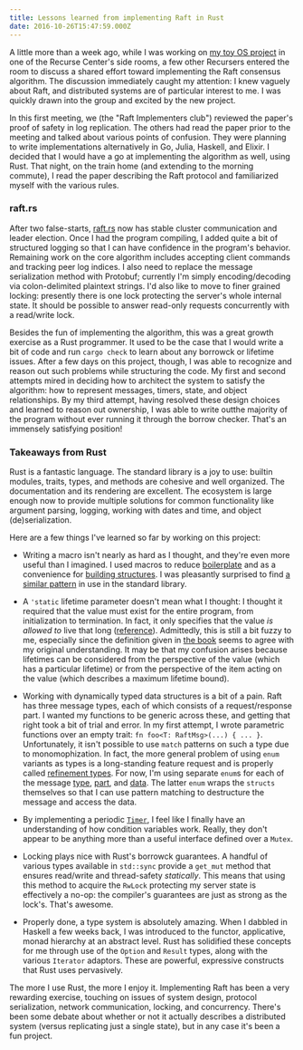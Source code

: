 ```yaml
---
title: Lessons learned from implementing Raft in Rust
date: 2016-10-26T15:47:59.000Z
---
```


A little more than a week ago, while I was working on [my toy OS project][mezzo]
in one of the Recurse Center's side rooms, a few other Recursers entered the
room to discuss a shared effort toward implementing the Raft consensus
algorithm. The discussion immediately caught my attention: I knew vaguely about
Raft, and distributed systems are of particular interest to me. I was quickly
drawn into the group and excited by the new project.

In this first meeting, we (the "Raft Implementers club") reviewed the paper's
proof of safety in log replication. The others had read the paper prior to the
meeting and talked about various points of confusion. They were planning to
write implementations alternatively in Go, Julia, Haskell, and Elixir. I decided
that I would have a go at implementing the algorithm as well, using Rust. That
night, on the train home (and extending to the morning commute), I read the
paper describing the Raft protocol and familiarized myself with the various
rules.

### raft.rs

After two false-starts, [raft.rs][] now has stable cluster communication and
leader election. Once I had the program compiling, I added quite a bit of
structured logging so that I can have confidence in the program's behavior.
Remaining work on the core algorithm includes accepting client commands and
tracking peer log indices. I also need to replace the message serialization
method with Protobuf; currently I'm simply encoding/decoding via colon-delimited
plaintext strings. I'd also like to move to finer grained locking: presently
there is one lock protecting the server's whole internal state. It should be
possible to answer read-only requests concurrently with a read/write lock.

Besides the fun of implementing the algorithm, this was a great growth exercise
as a Rust programmer. It used to be the case that I would write a bit of code
and run `cargo check` to learn about any borrowck or lifetime issues. After a
few days on this project, though, I was able to recognize and reason out such
problems while structuring the code. My first and second attempts mired in
deciding how to architect the system to satisfy the algorithm: how to represent
messages, timers, state, and object relationships. By my third attempt, having
resolved these design choices and learned to reason out ownership, I was able to
write outthe majority of the program without ever running it through the borrow
checker. That's an immensely satisfying position!

### Takeaways from Rust

Rust is a fantastic language. The standard library is a joy to use: builtin
modules, traits, types, and methods are cohesive and well organized. The
documentation and its rendering are excellent. The ecosystem is large enough now
to provide multiple solutions for common functionality like argument parsing,
logging, working with dates and time, and object (de)serialization.

Here are a few things I've learned so far by working on this project:

* Writing a macro isn't nearly as hard as I thought, and they're even more
  useful than I imagined. I used macros to reduce [boilerplate][] and as a
  convenience for [building structures][heartbeat]. I was pleasantly surprised
  to find [a similar pattern][implfrom] in use in the standard library.

* A `'static` lifetime parameter doesn't mean what I thought: I thought it
  required that the value must exist for the entire program, from initialization
  to termination. In fact, it only specifies that the value *is allowed to* live
  that long ([reference][]). Admittedly, this is still a bit fuzzy to me,
  especially since the definition given in [the book][conststatic] seems to
  agree with my original understanding. It may be that my confusion arises
  because lifetimes can be considered from the perspective of the value (which
  has a particular lifetime) or from the perspective of the item acting on the
  value (which describes a maximum lifetime bound).

* Working with dynamically typed data structures is a bit of a pain. Raft has
  three message types, each of which consists of a request/response part. I
  wanted my functions to be generic across these, and getting that right took a
  bit of trial and error. In my first attempt, I wrote parametric functions over
  an empty trait: `fn foo<T: RaftMsg>(...) { ... }`. Unfortunately, it isn't
  possible to use `match` patterns on such a type due to monomophization. In
  fact, the more general problem of using `enum` variants as types is a
  long-standing feature request and is properly called [refinement
  types][refinementtype]. For now, I'm using separate `enum`s for each of the
  message [type][xtype], [part][xpart], and [data][msgdata]. The latter `enum`
  wraps the `structs` themselves so that I can use pattern matching to
  destructure the message and access the data.

* By implementing a periodic [`Timer`][timer], I feel like I finally have an
  understanding of how condition variables work. Really, they don't appear to be
  anything more than a useful interface defined over a `Mutex`.

* Locking plays nice with Rust's borrowck guarantees. A handful of various types
  available in `std::sync` provide a `get_mut` method that ensures read/write
  and thread-safety *statically*. This means that using this method to acquire
  the `RwLock` protecting my server state is effectively a no-op: the
  compiler's guarantees are just as strong as the lock's. That's awesome.

* Properly done, a type system is absolutely amazing. When I dabbled in Haskell
  a few weeks back, I was introduced to the functor, applicative, monad
  hierarchy at an abstract level. Rust has solidified these concepts for me
  through use of the `Option` and `Result` types, along with the various
  `Iterator` adaptors. These are powerful, expressive constructs that Rust uses
  pervasively.

The more I use Rust, the more I enjoy it. Implementing Raft has been a very
rewarding exercise, touching on issues of system design, protocol serialization,
network communication, locking, and concurrency. There's been some debate about
whether or not it actually describes a distributed system (versus replicating
just a single state), but in any case it's been a fun project.

[mezzo]: https://github.com/caipre/mezzo.git
[raft.rs]: https://github.com/caipre/raft.rs
[boilerplate]: https://github.com/caipre/raft.rs/blob/e7f9bd13210db33fcb50518155eae890da2cdb06/src/lib.rs#L930,L943
[heartbeat]: https://github.com/caipre/raft.rs/blob/e7f9bd13210db33fcb50518155eae890da2cdb06/src/lib.rs#L624
[implfrom]: https://github.com/rust-lang/rust/blob/a6b3b01b5f7f5a9d7d340dacf7dbf72be29e2c07/src/libcore/num/mod.rs#L2782
[reference]: https://botbot.me/mozilla/rust/2016-10-25/?msg=75472223&page=26
[conststatic]: https://doc.rust-lang.org/book/const-and-static.html
[refinementtype]: https://www.reddit.com/r/rust/comments/2rdoxx/enum_variants_as_types/
[xtype]: https://github.com/caipre/raft.rs/blob/e7f9bd13210db33fcb50518155eae890da2cdb06/src/lib.rs#L741,L745
[xpart]: https://github.com/caipre/raft.rs/blob/e7f9bd13210db33fcb50518155eae890da2cdb06/src/lib.rs#L748,L751
[msgdata]: https://github.com/caipre/raft.rs/blob/e7f9bd13210db33fcb50518155eae890da2cdb06/src/lib.rs#L753,L758
[timer]: https://github.com/caipre/raft.rs/blob/e7f9bd13210db33fcb50518155eae890da2cdb06/src/timer.rs
